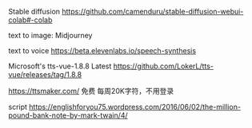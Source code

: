 Stable diffusion
https://github.com/camenduru/stable-diffusion-webui-colab#-colab

text to image:
Midjourney

text to voice
https://beta.elevenlabs.io/speech-synthesis

Microsoft's tts-vue-1.8.8 Latest
https://github.com/LokerL/tts-vue/releases/tag/1.8.8

https://ttsmaker.com/ 免费 每周20K字符，不用登录

script
https://englishforyou75.wordpress.com/2016/06/02/the-million-pound-bank-note-by-mark-twain/4/
